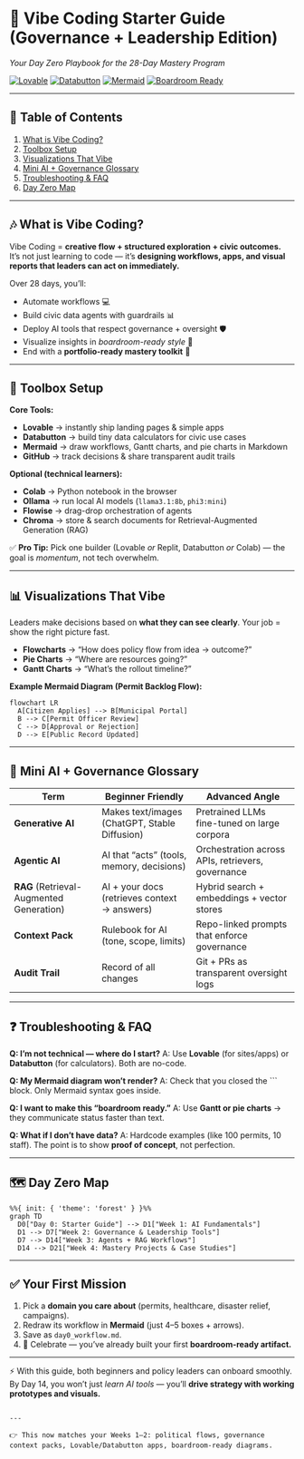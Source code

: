 # 🚀 Vibe Coding Starter Guide (Governance + Leadership Edition)

*Your Day Zero Playbook for the 28-Day Mastery Program*

[![Lovable](https://img.shields.io/badge/Lovable-App_Builder-green)](https://lovable.dev)
[![Databutton](https://img.shields.io/badge/Databutton-Micro_Tools-orange)](https://databutton.com)
[![Mermaid](https://img.shields.io/badge/Mermaid-Workflows-blue)](https://mermaid.js.org)
[![Boardroom Ready](https://img.shields.io/badge/Outputs-Boardroom_Ready-purple)](#)

---

## 📖 Table of Contents

1. [What is Vibe Coding?](#what-is-vibe-coding)
2. [Toolbox Setup](#toolbox-setup)
3. [Visualizations That Vibe](#visualizations-that-vibe)
4. [Mini AI + Governance Glossary](#mini-ai--governance-glossary)
5. [Troubleshooting & FAQ](#troubleshooting--faq)
6. [Day Zero Map](#day-zero-map)

---

## 🎶 What is Vibe Coding?

Vibe Coding = **creative flow + structured exploration + civic outcomes.**  
It’s not just learning to code — it’s **designing workflows, apps, and visual reports that leaders can act on immediately.**

Over 28 days, you’ll:

* Automate workflows 💻  
* Build civic data agents with guardrails 📊  
* Deploy AI tools that respect governance + oversight 🛡  
* Visualize insights in *boardroom-ready style* 🎨  
* End with a **portfolio-ready mastery toolkit** 🚀  

---

## 🧰 Toolbox Setup

**Core Tools:**

* **Lovable** → instantly ship landing pages & simple apps  
* **Databutton** → build tiny data calculators for civic use cases  
* **Mermaid** → draw workflows, Gantt charts, and pie charts in Markdown  
* **GitHub** → track decisions & share transparent audit trails  

**Optional (technical learners):**
* **Colab** → Python notebook in the browser  
* **Ollama** → run local AI models (`llama3.1:8b`, `phi3:mini`)  
* **Flowise** → drag-drop orchestration of agents  
* **Chroma** → store & search documents for Retrieval-Augmented Generation (RAG)  

✅ **Pro Tip:** Pick one builder (Lovable *or* Replit, Databutton *or* Colab) — the goal is *momentum*, not tech overwhelm.

---

## 📊 Visualizations That Vibe

Leaders make decisions based on **what they can see clearly**. Your job = show the right picture fast.

* **Flowcharts** → “How does policy flow from idea → outcome?”  
* **Pie Charts** → “Where are resources going?”  
* **Gantt Charts** → “What’s the rollout timeline?”  

**Example Mermaid Diagram (Permit Backlog Flow):**

```mermaid
flowchart LR
  A[Citizen Applies] --> B[Municipal Portal]
  B --> C[Permit Officer Review]
  C --> D[Approval or Rejection]
  D --> E[Public Record Updated]
````

---

## 🧠 Mini AI + Governance Glossary

| Term                                     | Beginner Friendly                             | Advanced Angle                                    |
| ---------------------------------------- | --------------------------------------------- | ------------------------------------------------- |
| **Generative AI**                        | Makes text/images (ChatGPT, Stable Diffusion) | Pretrained LLMs fine-tuned on large corpora       |
| **Agentic AI**                           | AI that “acts” (tools, memory, decisions)     | Orchestration across APIs, retrievers, governance |
| **RAG** (Retrieval-Augmented Generation) | AI + your docs (retrieves context → answers)  | Hybrid search + embeddings + vector stores        |
| **Context Pack**                         | Rulebook for AI (tone, scope, limits)         | Repo-linked prompts that enforce governance       |
| **Audit Trail**                          | Record of all changes                         | Git + PRs as transparent oversight logs           |

---

## ❓ Troubleshooting & FAQ

**Q: I’m not technical — where do I start?**
A: Use **Lovable** (for sites/apps) or **Databutton** (for calculators). Both are no-code.

**Q: My Mermaid diagram won’t render?**
A: Check that you closed the \`\`\` block. Only Mermaid syntax goes inside.

**Q: I want to make this “boardroom ready.”**
A: Use **Gantt or pie charts** → they communicate status faster than text.

**Q: What if I don’t have data?**
A: Hardcode examples (like 100 permits, 10 staff). The point is to show **proof of concept**, not perfection.

---

## 🗺 Day Zero Map

```mermaid
%%{ init: { 'theme': 'forest' } }%%
graph TD
  D0["Day 0: Starter Guide"] --> D1["Week 1: AI Fundamentals"]
  D1 --> D7["Week 2: Governance & Leadership Tools"]
  D7 --> D14["Week 3: Agents + RAG Workflows"]
  D14 --> D21["Week 4: Mastery Projects & Case Studies"]
```

---

## ✅ Your First Mission

1. Pick a **domain you care about** (permits, healthcare, disaster relief, campaigns).
2. Redraw its workflow in **Mermaid** (just 4–5 boxes + arrows).
3. Save as `day0_workflow.md`.
4. 🎉 Celebrate — you’ve already built your first **boardroom-ready artifact.**

---

⚡ With this guide, both beginners and policy leaders can onboard smoothly.
By Day 14, you won’t just *learn AI tools* — you’ll **drive strategy with working prototypes and visuals.**

```

---

👉 This now matches your Weeks 1–2: political flows, governance context packs, Lovable/Databutton apps, boardroom-ready diagrams.  
